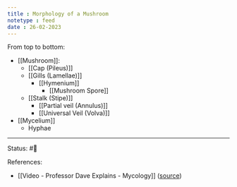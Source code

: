 ```yaml
---
title : Morphology of a Mushroom
notetype : feed
date : 26-02-2023
---
```


From top to bottom:

- [[Mushroom]]:
	- [[Cap (Pileus)]]
	- [[Gills (Lamellae)]]
		- [[Hymenium]]
			- [[Mushroom Spore]]
	- [[Stalk (Stipe)]]
		- [[Partial veil (Annulus)]]
		- [[Universal Veil (Volva)]]
- [[Mycelium]]
	- Hyphae



---
Status: #🌱 

References:
- [[Video - Professor Dave Explains - Mycology]] ([source](https://www.youtube.com/watch?v=wqKNm_evkYA&list=PLybg94GvOJ9Hyyv_MD2Y7OPFxhnrKFsD6&ab_channel=ProfessorDaveExplains))
